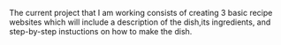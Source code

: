 The current project that I am working consists of creating 3 basic recipe websites which will include a description of the dish,its ingredients, and step-by-step instuctions on how to make the dish.